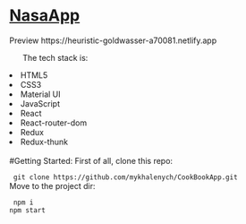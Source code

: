 <h1><a href="https://heuristic-goldwasser-a70081.netlify.app">NasaApp</a></h1>
Preview https://heuristic-goldwasser-a70081.netlify.app
<br>

<ul>The tech stack is:</ul>

<li>HTML5</li>
<li>CSS3</li>
<li>Material UI</li>
<li>JavaScript</li>
<li>React</li>
<li>React-router-dom</li>
<li>Redux</li>
<li>Redux-thunk</li>
<br>
#Getting Started:
First of all, clone this repo:

``` git clone https://github.com/mykhalenych/CookBookApp.git```
<br>
Move to the project dir:

``` npm i```
<br>
``` npm start ```

